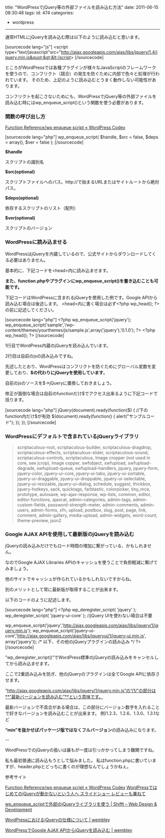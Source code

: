 title: "WordPressでjQuery等の外部ファイルを読み込む方法"
date: 2011-06-15 08:30:48
tags:
id: 474
categories:
- wordpress
---

通常HTMLにjQueryを読み込む際は以下のように読み込むと思います。

[sourcecode lang="js"]
&lt;script type=&quot;text/javascript&quot;src=&quot;http://ajax.googleapis.com/ajax/libs/jquery/1.4/jquery.min.js&quot;&gt;&lt;/script&gt;
[/sourcecode]

ところがWordPressでは各種プラグインが様々なJavaScriptのフレームワークを使うので、コンフリクト（競合）の発生を防ぐために内部で色々と処理が行われています。
そのため、上記のように読み込むとうまく動作しない可能性があります。

コンフリクトを起こさないためにも、WordPressでjQuery等の外部ファイルを読み込む時にはwp_enqueue_script()という関数を使う必要があります。
<!--more-->

### 関数の呼び出し方

[Function Reference/wp enqueue script « WordPress Codex](http://codex.wordpress.org/Function_Reference/wp_enqueue_script "Link to Function Reference/wp enqueue script « WordPress Codex")

[sourcecode lang="php"]
wp_enqueue_script( $handle, $src = false, $deps = array(), $ver = false );
[/sourcecode]

**$handle**

スクリプトの識別名

**$src(optional)**

スクリプトファイルへのパス。http://で始まるURLまたはサイトルートから絶対パス。

**$deps(optional)**

依存するスクリプトのリスト（配列）

**$ver(optional)**

スクリプトのバージョン

### WordPressに読み込ませる

WordPressはjQueryを内蔵しているので、公式サイトからダウンロードしてくる必要はありません。

基本的に、下記コードを&lt;head&gt;内に読み込ませます。

**また、function.phpやプラグインにwp_enqueue_script()を書き込むことも可能です。**

下記コードはWordPressに含まれるjQueryを使用した例です。Google APIから読み込む場合は後述します。
&lt;head&gt;内に書く場合は必ず&lt;?php wp_head(); ?&gt;の前に記述してください。

[sourcecode lang="php"]
&lt;?php
wp_enqueue_script('jquery'); 
wp_enqueue_script('sample','/wp-content/themes/yourthemes/js/sample.js',array('jquery'),'0.1.0');
?&gt;
&lt;?php wp_head(); ?&gt;
[/sourcecode]

1行目でWordPress内蔵のjQueryを読み込んでいます。

2行目は自前のjsの読み込みですね。

先述したとおり、WordPressはコンフリクトを防ぐためにグローバル変数を変更しており、**$の代わりにjQueryを使用しています**。

自前のjsのソースを$→jQueryに置換しておきましょう。

修正が面倒な場合は自前のfunctionだけ$でアクセス出来るように下記コードで括ります。

[sourcecode lang="php"]
jQuery(document).ready(function($) {
 //下のfunction内だけ$が有効
 $(document).ready(function() {
  alert(&quot;サンプルコード&quot;);
 }); 
});
[/sourcecode]

### WordPressにデフォルトで含まれているjQueryライブラリ

> scriptaculous-root, scriptaculous-builder, scriptaculous-dragdrop, scriptaculous-effects, scriptaculous-slider, scriptaculous-sound, scriptaculous-controls, scriptaculous, Image cropper (not used in core, see jcrop), Image copper, swfobject, swfupload, swfupload-degrade, swfupload-queue, swfupload-handlers, jquery, jquery-form, jquery-color, jquery-ui-core, jquery-ui-tabs, jquery-ui-sortable, jquery-ui-draggable, jquery-ui-droppable, jquery-ui-selectable, jquery-ui-resizable, jquery-ui-dialog, schedule, suggest, thickbox, jquery-hotkeys, sack, quicktags, farbtastic, colorpicker, tiny_mce, prototype, autosave, wp-ajax-response, wp-lists, common, editor, editor-functions, ajaxcat, admin-categories, admin-tags, admin-custom-fields, password-strength-meter, admin-comments, admin-users, admin-forms, xfn, upload, postbox, slug, post, page, link, comment, admin-gallery, media-upload, admin-widgets, word-count, theme-preview, json2

### Google AJAX APIを使用して最新版のjQueryを読み込む

jQueryの読み込みだけでもロード時間の増加に繋がっている、かもしれません。

なのでGoogle AJAX Libraries APIのキャッシュを使うことで負担軽減に繋げてみましょう。

他のサイトでキャッシュが作られているかもしれないですからね。

別のメリットとして常に最新版が取得することが出来ます。

以下のコードのように記述します。

[sourcecode lang="php"]
&lt;?php
wp_deregister_script( 'jquery' );
wp_deregister_script( 'jquery-ui-core' ); //jQuery UIを使わない場合は不要

wp_enqueue_script('jquery','http://ajax.googleapis.com/ajax/libs/jquery/1/jquery.min.js');
wp_enqueue_script('jquery-ui-core','http://ajax.googleapis.com/ajax/libs/jqueryui/1/jquery-ui.min.js', array('jquery'));
/* 以下、その他のjQueryプラグインの読み込み */
?&gt;
[/sourcecode]

”wp_deregister_script()”でWordPress標準のjQueryの読み込みをキャンセルしてから読み込ませます。

ここで2重読み込みを防ぎ、他のjQueryのプラグインは全てGoogle APIに依存させます。

“http://ajax.googleapis.com/ajax/libs/jquery/1/jquery.min.js”の“/1/”の部分は**”最新バージョンを読み込む”**という意味です。

最新バージョンで不具合がある場合は、この部分にバージョン数字を入れることで好きなバージョンを読み込むことが出来ます。
例)1.2.3、1.2.6、1.3.0、1.3.1など

**“min”を抜かせばパッケージ版ではなくフルバージョン**の読み込みになります。

--

WordPressでのjQueryの扱いは誰もが一度は引っかかってしまう難関ですね。

私も最初普通に読み込もうとして悩みました。
私はfunction.phpに書いていますが、header.phpとどっちに書くのが理想なんでしょうかねぇ。

参考サイト

[Function Reference/wp enqueue script « WordPress Codex](http://codex.wordpress.org/Function_Reference/wp_enqueue_script "Link to Function Reference/wp enqueue script « WordPress Codex")
[WordPressではじめてのjQueryが動かないという人へ スライドショー レビューも兼ねて](http://webdesignrecipes.com/anythingslider-in-wordpress-with-jquery/ "Link to WordPressではじめてのjQueryが動かないという人へ スライドショー レビューも兼ねて")

[wp_enqueue_scriptで外部のjQueryライブラリを使う | Shifft – Web Design &amp; Development](http://www.shifft.in/blog/wordpress/using-wp_enqueue_script/ "Link to wp_enqueue_scriptで外部のjQueryライブラリを使う | Shifft – Web Design &amp; Development")

[WordPressにおけるjQueryの仕様について | wembley](http://www.wembley.jp/webdevelop/jquery-in-wordpress.html "Link to WordPressにおけるjQueryの仕様について | wembley")

[WordPressでGoogle AJAX APIからjQueryを読み込む | wembley](http://www.wembley.jp/webdevelop/googleapi-to-wordpress.html "Link to WordPressでGoogle AJAX APIからjQueryを読み込む | wembley")